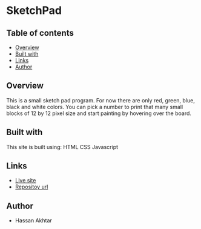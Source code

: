 # SketchPad

## Table of contents
- [Overview](#overview)
- [Built with](#built-with)
- [Links](#links)
- [Author](#author)

## Overview
This is a small sketch pad program. For now there are only red, green, blue, black and white colors.
You can pick a number to print that many small blocks of 12 by 12 pixel size and start painting by hovering over the board. 

## Built with
This site is built using:
HTML
CSS
Javascript

## Links
- [Live site](https://hassanakhtar8.github.io/SketchPad/)
- [Repositoy url](https://github.com/HassanAkhtar8/SketchPad)

## Author
- Hassan Akhtar